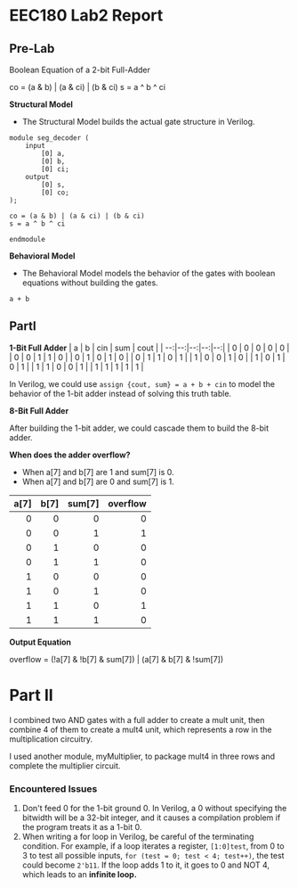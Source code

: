 # EEC180 Lab2 Report

## Pre-Lab

Boolean Equation of a 2-bit Full-Adder

co = (a & b) | (a & ci) | (b & ci)
s = a ^ b ^ ci

**Structural Model**
* The Structural Model builds the actual gate structure in Verilog.

```
module seg_decoder (
    input
        [0] a,
        [0] b,
        [0] ci;
    output 
        [0] s,
        [0] co;
);

co = (a & b) | (a & ci) | (b & ci)
s = a ^ b ^ ci

endmodule
```

**Behavioral Model**
* The Behavioral Model models the behavior of the gates with boolean equations without building the gates.

```
a + b
```

## PartI

**1-Bit Full Adder**
| a | b | cin | sum | cout |
| --:|--:|--:|--:|--:|
| 0 | 0 | 0 | 0 | 0 |
| 0 | 0 | 1 | 1 | 0 |
| 0 | 1 | 0 | 1 | 0 |
| 0 | 1 | 1 | 0 | 1 |
| 1 | 0 | 0 | 1 | 0 |
| 1 | 0 | 1 | 0 | 1 |
| 1 | 1 | 0 | 0 | 1 |
| 1 | 1 | 1 | 1 | 1 |

In Verilog, we could use ```assign {cout, sum} = a + b + cin``` to model the behavior of the 1-bit adder instead of solving this truth table.

**8-Bit Full Adder**

After building the 1-bit adder, we could cascade them to build the 8-bit adder.


**When does the adder overflow?**
* When a[7] and b[7] are 1 and sum[7] is 0.
* When a[7] and b[7] are 0 and sum[7] is 1.

| a[7] | b[7] | sum[7] | overflow |
| ---: | ----:| ----:| ---: |
| 0 | 0 | 0 | 0 |
| 0 | 0 | 1 | 1 |
| 0 | 1 | 0 | 0 |
| 0 | 1 | 1 | 0 |
| 1 | 0 | 0 | 0 |
| 1 | 0 | 1 | 0 |
| 1 | 1 | 0 | 1 |
| 1 | 1 | 1 | 0 |

**Output Equation**

overflow = (!a[7] & !b[7] & sum[7]) | (a[7] & b[7] & !sum[7])

# Part II

I combined two AND gates with a full adder to create a mult unit, then combine 4 of them to create a mult4 unit, which represents a row in the multiplication circuitry.

I used another module, myMultiplier, to package mult4 in three rows and complete the multiplier circuit.


### Encountered Issues
1. Don't feed 0 for the 1-bit ground 0. In Verilog, a 0 without specifying the bitwidth will be a 32-bit integer, and it causes a compilation problem if the program treats it as a 1-bit 0. 
2. When writing a for loop in Verilog, be careful of the terminating condition. For example, if a loop iterates a register, ```[1:0]test```, from 0 to 3 to test all possible inputs, ```for (test = 0; test < 4; test++)```, the test could become ```2'b11```. If the loop adds 1 to it, it goes to 0 and NOT 4, which leads to an **infinite loop.**